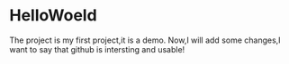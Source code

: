 # HelloWoeld
The project is my first project,it is a demo.
Now,I will add some changes,I want to say that github is intersting and usable!
